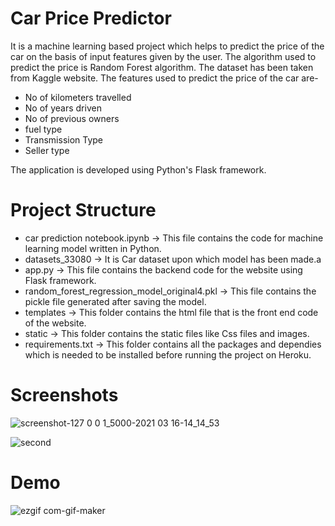 # Car Price Predictor
It is a machine learning based project which helps to predict the price of the car on the basis of input features given by the user.
The algorithm used to predict the price is Random Forest algorithm.
The dataset has been taken from Kaggle website.
The features used to predict the price of the car are-
- No of kilometers travelled
- No of years driven
- No of previous owners
- fuel type
- Transmission Type
- Seller type

The application is developed using Python's Flask framework.

# Project Structure
- car prediction notebook.ipynb -> This file contains the code for machine learning model written in Python.
- datasets_33080 -> It is Car dataset upon which model has been made.a
- app.py -> This file contains the backend code for the website using Flask framework.
- random_forest_regression_model_original4.pkl -> This file contains the pickle file generated after saving the model.
- templates -> This folder contains the html file that is the front end code of the website.
- static -> This folder contains the static files like Css files and images.
- requirements.txt -> This folder contains all the packages and dependies which is needed to be installed before running the project on Heroku. 
# Screenshots
![screenshot-127 0 0 1_5000-2021 03 16-14_14_53](https://user-images.githubusercontent.com/71866560/111283856-8ec49980-8665-11eb-9761-25121e0450ba.png)

![second](https://user-images.githubusercontent.com/71866560/111284056-c4698280-8665-11eb-9776-b67f0e12b1e1.png)

# Demo
![ezgif com-gif-maker](https://user-images.githubusercontent.com/71866560/111290797-83c13780-866c-11eb-95be-a8a5bbdc63c6.gif)

